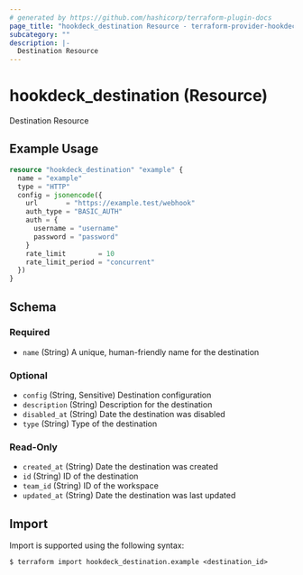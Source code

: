 ```yaml
---
# generated by https://github.com/hashicorp/terraform-plugin-docs
page_title: "hookdeck_destination Resource - terraform-provider-hookdeck"
subcategory: ""
description: |-
  Destination Resource
---
```


# hookdeck_destination (Resource)

Destination Resource

## Example Usage

```terraform
resource "hookdeck_destination" "example" {
  name = "example"
  type = "HTTP"
  config = jsonencode({
    url       = "https://example.test/webhook"
    auth_type = "BASIC_AUTH"
    auth = {
      username = "username"
      password = "password"
    }
    rate_limit        = 10
    rate_limit_period = "concurrent"
  })
}
```

<!-- schema generated by tfplugindocs -->
## Schema

### Required

- `name` (String) A unique, human-friendly name for the destination

### Optional

- `config` (String, Sensitive) Destination configuration
- `description` (String) Description for the destination
- `disabled_at` (String) Date the destination was disabled
- `type` (String) Type of the destination

### Read-Only

- `created_at` (String) Date the destination was created
- `id` (String) ID of the destination
- `team_id` (String) ID of the workspace
- `updated_at` (String) Date the destination was last updated

## Import

Import is supported using the following syntax:

```shell
$ terraform import hookdeck_destination.example <destination_id>
```
